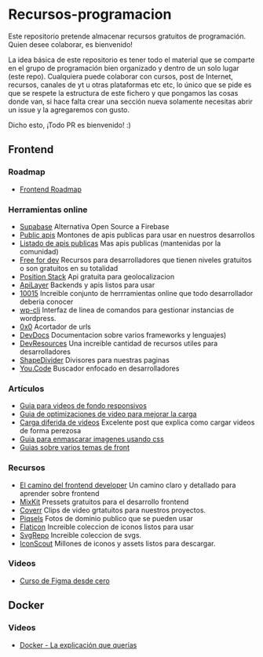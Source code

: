 # Recursos-programacion

Este repositorio pretende almacenar recursos gratuitos de programación. Quien desee colaborar, es bienvenido!

La idea básica de este repositorio es tener todo el material que se comparte en el grupo de programación bien organizado y dentro de un solo lugar (este repo). Cualquiera puede colaborar con cursos, post de Internet, recursos, canales de yt u otras plataformas etc etc, lo único que se pide es que se respete la estructura de este fichero y que pongamos las cosas donde van, si hace falta crear una sección nueva solamente necesitas abrir un issue y la agregaremos con gusto.

Dicho esto, ¡Todo PR es bienvenido! :)

## Frontend
  ### Roadmap 
  * [Frontend Roadmap](https://roadmap.sh/frontend)

  ### Herramientas online
   * [Supabase](https://supabase.com/) Alternativa Open Source a Firebase
   * [Public apis](https://publicapis.dev/) Montones de apis publicas para usar en nuestros desarrollos
   * [Listado de apis publicas](https://github.com/trntv/apis-list) Mas apis publicas (mantenidas por la comunidad)
   * [Free for dev](https://free-for.dev/) Recursos para desarrolladores que tienen niveles gratuitos o son gratuitos en su totalidad
   * [Position Stack](https://positionstack.com/) Api gratuita para geolocalizacion
   * [ApiLayer](https://apilayer.com/) Backends y apis listos para usar
   * [10015](https://10015.io/) Increible conjunto de herrramientas online que todo desarrollador deberia conocer
   * [wp-cli](https://wp-cli.org/es/) Interfaz de linea de comandos para gestionar instancias de wordpress.
   * [0x0](https://0x0.st/) Acortador de urls
   * [DevDocs](https://devdocs.io/) Documentacion sobre varios frameworks y lenguajes)
   * [DevResources](https://devresourc.es/) Una increible cantidad de recursos utiles para desarrolladores
   * [ShapeDivider](https://www.shapedivider.app/) Divisores para nuestras paginas
   * [You.Code](https://you.com/code) Buscador enfocado en desarrolladores

  ### Artículos
   * [Guia para videos de fondo responsivos](https://redstapler.co/responsive-css-video-background/)
   * [Guia de optimizaciones de video para mejorar la carga](https://www.keycdn.com/blog/video-optimization)
   * [Carga diferida de videos](https://web.dev/lazy-loading-video/) Excelente post que explica como cargar videos de forma perezosa
   * [Guia para enmascarar imagenes usando css](https://css-tricks.com/almanac/properties/m/mask-image/)
   * [Guias sobre varios temas de front](https://terminaldelinux.com/terminal/) 
  ### Recursos
   * [El camino del frontend developer](https://github.com/mrcodedev/frontend-developer-resources) Un camino claro y detallado para aprender sobre frontend
   * [MixKit](https://mixkit.co/) Pressets gratuitos para el desarrollo frontend
   * [Coverr](https://coverr.co/es) Clips de video grtatuitos para nuestros proyectos.
   * [Piqsels](https://www.piqsels.com/) Fotos de dominio publico que se pueden usar
   * [Flaticon](https://www.flaticon.com/) Increible coleccion de iconos listos para usar
   * [SvgRepo](https://www.svgrepo.com/) Increible coleccion de svgs.
   * [IconScout](https://iconscout.com/) Millones de iconos y assets listos para descargar.

  ### Videos
  * [Curso de Figma desde cero](https://youtu.be/SqO_-olNvnU)

## Docker
  ### Videos 
  * [Docker - La explicación que querías](https://www.youtube.com/watch?v=9eTVZwMZJsAroadmap.sh/frontend)
